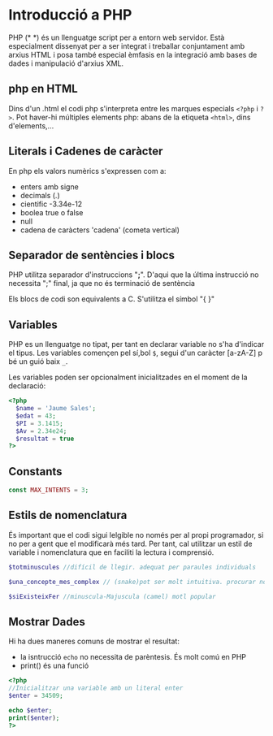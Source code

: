 # Introducció a PHP

PHP (* *) és un llenguatge script per a entorn web servidor. Està especialment dissenyat per a ser integrat i treballar conjuntament amb arxius HTML i posa també especial èmfasis en la integració amb bases de dades i manipulació d'arxius XML.

## php en HTML

Dins d'un .html el codi php s'interpreta entre les marques especials `<?php` i `?>`.
Pot haver-hi múltiples elements php: abans de la etiqueta `<html>`, dins d'elements,...

## Literals i Cadenes de caràcter

En php els valors numèrics s'expressen com a:
* enters amb signe
* decimals (.)
* cientific -3.34e-12
* boolea true o false
* null
* cadena de caràcters 'cadena' (cometa vertical)

## Separador de sentències i blocs

PHP utilitza separador d'instruccions "**;**". D'aqui que la última instrucció no necessita ";" final, ja que no és terminació de sentència

Els blocs de codi son equivalents a C. S'utilitza el símbol "{ }"

## Variables
PHP es un llenguatge no tipat, per tant en declarar variable no s'ha d'indicar el tipus.
Les variables començen pel sí,bol `$`, segui d'un caràcter [a-zA-Z] p bé un guió baix `_`.

Les variables poden ser opcionalment inicialitzades en el moment de la declaració:

```php
<?php
  $name = 'Jaume Sales';
  $edat = 43;
  $PI = 3.1415;
  $Av = 2.34e24;
  $resultat = true
?>
```

## Constants
```php
const MAX_INTENTS = 3;
```

## Estils de nomenclatura

És important que el codi sigui lelgible no només per al propi programador, si no per a gent que el modificarà més tard. Per tant, cal utilitzar un estil de variable i nomenclatura que en faciliti la lectura i comprensió.
```php
$totminuscules //difícil de llegir. adequat per paraules individuals

$una_concepte_mes_complex // (snake)pot ser molt intuitiva. procurar no ser excessiva

$siExisteixFer //minuscula-Majuscula (camel) motl popular
```

## Mostrar Dades

Hi ha dues maneres comuns de mostrar el resultat:
* la isntrucció `echo` no necessita de parèntesis. És molt comú en PHP
* print() és una funció

```php
<?php
//Inicialitzar una variable amb un literal enter
$enter = 34509;

echo $enter;
print($enter);
?>
```
